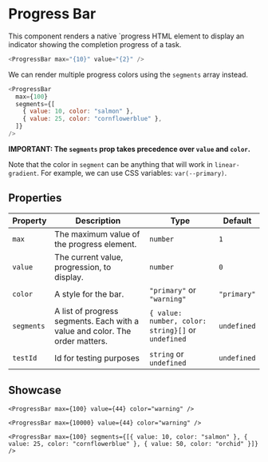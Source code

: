 <script lang="ts">
    import ProgressBar from "$lib/components/ProgressBar.svelte";
</script>

# Progress Bar

This component renders a native `progress HTML element to display an indicator showing the completion progress of a task.

```javascript
<ProgressBar max="{10}" value="{2}" />
```

We can render multiple progress colors using the `segments` array instead.

```javascript
<ProgressBar
  max={100}
  segments={[
    { value: 10, color: "salmon" },
    { value: 25, color: "cornflowerblue" },
  ]}
/>
```

**IMPORTANT: The `segments` prop takes precedence over `value` and `color`.**

Note that the color in `segment` can be anything that will work in `linear-gradient`. For example, we can use CSS variables: `var(--primary)`.

## Properties

| Property   | Description                                                                  | Type                                               | Default     |
| ---------- | ---------------------------------------------------------------------------- | -------------------------------------------------- | ----------- |
| `max`      | The maximum value of the progress element.                                   | `number`                                           | `1`         |
| `value`    | The current value, progression, to display.                                  | `number`                                           | `0`         |
| `color`    | A style for the bar.                                                         | `"primary"` or `"warning"`                         | `"primary"` |
| `segments` | A list of progress segments. Each with a value and color. The order matters. | `{ value: number, color: string}[]` or `undefined` | `undefined` |
| `testId`   | Id for testing purposes                                                      | `string` or `undefined`                            | `undefined` |

## Showcase

<div class="card-grid" data-tid="showcase">
    <ProgressBar max={10} value={2} />

    <ProgressBar max={100} value={44} color="warning" />

    <ProgressBar max={10000} value={44} color="warning" />

    <ProgressBar max={100} segments={[{ value: 10, color: "salmon" }, { value: 25, color: "cornflowerblue" }, { value: 50, color: "orchid" }]} />

</div>
